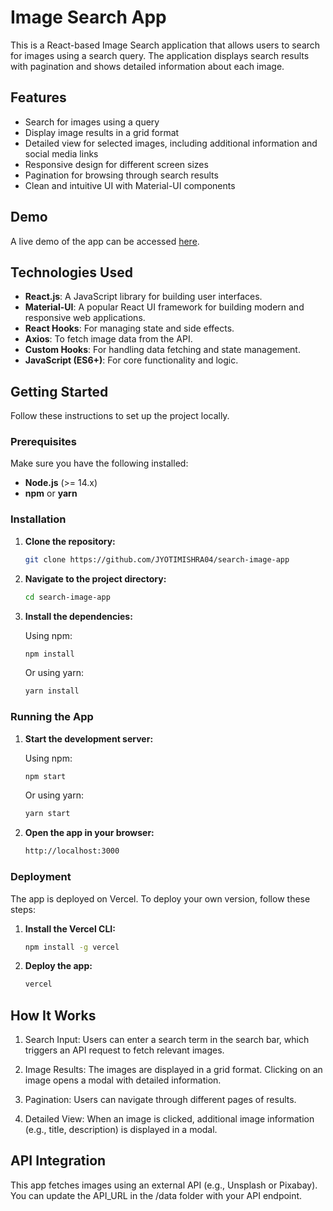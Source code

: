# Image Search App

This is a React-based Image Search application that allows users to search for images using a search query. The application displays search results with pagination and shows detailed information about each image.

## Features

- Search for images using a query
- Display image results in a grid format
- Detailed view for selected images, including additional information and social media links
- Responsive design for different screen sizes
- Pagination for browsing through search results
- Clean and intuitive UI with Material-UI components

## Demo

A live demo of the app can be accessed [here](#).

## Technologies Used

- **React.js**: A JavaScript library for building user interfaces.
- **Material-UI**: A popular React UI framework for building modern and responsive web applications.
- **React Hooks**: For managing state and side effects.
- **Axios**: To fetch image data from the API.
- **Custom Hooks**: For handling data fetching and state management.
- **JavaScript (ES6+)**: For core functionality and logic.

## Getting Started

Follow these instructions to set up the project locally.

### Prerequisites

Make sure you have the following installed:

- **Node.js** (>= 14.x)
- **npm** or **yarn**

### Installation

1. **Clone the repository:**

   ```bash
   git clone https://github.com/JYOTIMISHRA04/search-image-app
   ```

2. **Navigate to the project directory:**

   ```bash
   cd search-image-app
   ```

3. **Install the dependencies:**

   Using npm:

   ```bash
   npm install
   ```

   Or using yarn:

   ```bash
   yarn install
   ```

### Running the App

1. **Start the development server:**

   Using npm:

   ```bash
   npm start
   ```

   Or using yarn:

   ```bash
   yarn start
   ```

2. **Open the app in your browser:**

   ```bash
   http://localhost:3000
   ```

### Deployment

The app is deployed on Vercel. To deploy your own version, follow these steps:

1. **Install the Vercel CLI:**

   ```bash
   npm install -g vercel
   ```

2. **Deploy the app:**

   ```bash
   vercel
   ```

## How It Works

1. Search Input: Users can enter a search term in the search bar, which triggers an API request to fetch relevant images.

2. Image Results: The images are displayed in a grid format. Clicking on an image opens a modal with detailed information.

3. Pagination: Users can navigate through different pages of results.

4. Detailed View: When an image is clicked, additional image information (e.g., title, description) is displayed in a modal.


## API Integration
This app fetches images using an external API (e.g., Unsplash or Pixabay). You can update the API_URL in the /data folder with your API endpoint.

